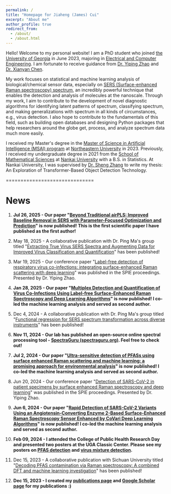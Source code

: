 ```yaml
---
permalink: /
title: "Homepage for Jiaheng (James) Cui"
excerpt: "About me"
author_profile: true
redirect_from: 
  - /about/
  - /about.html
---
```

Hello! Welcome to my personal website! I am a PhD student who joined [the University of Georgia](https://www.uga.edu/) in June 2023, majoring in [Electrical and Computer Engineering](https://www.engineering.uga.edu/phd-engineering/electrical-and-computer). I am fortunate to receive guidance from [Dr. Yiping Zhao](https://www.zhao-nano-lab.com/) and [Dr. Xianyan Chen](https://publichealth.uga.edu/faculty-member/xianyan-chen/).

My work focuses on statistical and machine learning analysis of biological/chemical sensor data, especially on [SERS (Surface-enhanced Raman spectroscopy) spectrum](https://en.wikipedia.org/wiki/Surface-enhanced_Raman_spectroscopy), an incredibly powerful technique that enables the detection and analysis of molecules at the nanoscale. Through my work, I aim to contribute to the development of novel diagnostic algorithms for identifying latent patterns of spectrum, classifying spectrum, and making generalizations with spectrum in all kinds of circumstances, e.g., virus detection. I also hope to contribute to the fundamentals of this field, such as building open databases and designing Python packages that help researchers around the globe get, process, and analyze spectrum data much more easily.

I received my Master's degree in the [Master of Science in Artificial Intelligence (MSAI) program](https://www.khoury.northeastern.edu/programs/artificial-intelligence-ms/) at [Northeastern University](https://www.northeastern.edu/) in 2023. Previously, I received my undergraduate degree in 2021 from the [School of Mathematical Sciences](http://en.math.nankai.edu.cn/main.htm) at [Nankai University](https://en.nankai.edu.cn/) with a B.S. in Statistics. At Nankai University, I was supervised by [Dr. Sheng Zhang](http://en.math.nankai.edu.cn/2015/1112/c4059a32165/page.htm) to write my thesis: An Exploration of Transformer-Based Object Detection Technology.

==============================
# News
1. <strong>Jul 26, 2025 - Our paper "<a href="https://pubs.acs.org/doi/full/10.1021/acs.analchem.5c01253">Beyond Traditional airPLS: Improved Baseline Removal in SERS with Parameter-Focused Optimization and Prediction</a>" is now published! This is the first scientific paper I have published as the first author!</strong>
   
1. May 18, 2025 - A collaborative publication with Dr. Ping Ma's group titled "<a href="https://pubs.acs.org/doi/10.1021/acssensors.4c03397">Extracting True Virus SERS Spectra and Augmenting Data for Improved Virus Classification and Quantification</a>" has been published!

1. Mar 19, 2025 - Our conference paper "<a href="https://www.spiedigitallibrary.org/conference-proceedings-of-spie/13298/1329802/Label-free-detection-of-respiratory-virus-co-infections--integrating/10.1117/12.3046246.full">Label-free detection of respiratory virus co-infections: integrating surface-enhanced Raman scattering with deep learning</a>" was published in the SPIE proceedings. Presented by Dr. Yiping Zhao.

1. <strong>Jan 28, 2025 - Our paper "<a href="https://pubs.acs.org/doi/full/10.1021/acssensors.4c03209">Multiplex Detection and Quantification of Virus Co-Infections Using Label-free Surface-Enhanced Raman Spectroscopy and Deep Learning Algorithms</a>" is now published! I co-led the machine learning analysis and served as second author.</strong>

1. Dec 4, 2024 - A collaborative publication with Dr. Ping Ma's group titled "<a href="https://pubs.rsc.org/en/content/articlehtml/2025/an/d4an01177e">Functional regression for SERS spectrum transformation across diverse instruments</a>" has been published!

1. <strong>Nov 11, 2024 - Our lab has published an open-source online spectral processing tool - <a href="https://spectraguru.org">SpectraGuru (spectraguru.org)</a>. Feel free to check out!</strong>

1. <strong>Jul 2, 2024 - Our paper "<a href="https://pubs.rsc.org/en/content/articlehtml/2024/sd/d4sd00052h">Ultra-sensitive detection of PFASs using surface enhanced Raman scattering and machine learning: a promising approach for environmental analysis</a>" is now published! I co-led the machine learning analysis and served as second author.</strong>

1. Jun 20, 2024 - Our conference paper "<a href="https://www.spiedigitallibrary.org/conference-proceedings-of-spie/12999/129991I/Detection-of-SARS-CoV-2-in-patient-specimens-by-surface/10.1117/12.3021632.full">Detection of SARS-CoV-2 in patient specimens by surface enhanced Raman spectroscopy and deep learning</a>" was published in the SPIE proceedings. Presented by Dr. Yiping Zhao.

1. <strong>Jun 6, 2024 - Our paper "<a href="https://pubs.acs.org/doi/full/10.1021/acssensors.4c00488">Rapid Detection of SARS-CoV-2 Variants Using an Angiotensin-Converting Enzyme 2-Based Surface-Enhanced Raman Spectroscopy Sensor Enhanced by CoVari Deep Learning Algorithms</a>" is now published! I co-led the machine learning analysis and served as second author.</strong>

1. <strong>Feb 09, 2024 - I attended the College of Public Health Research Day and presented two posters at the UGA Classic Center. Please see my posters on <a href="https://jimcui3.github.io/files/02092024%20-%20PFAS_Poster_36x56.pdf">PFAS detection</a> and <a href="https://jimcui3.github.io/files/02092024%20-%20Virus_Mixture_Poster_36x56.pdf">virus mixture detection</a>.</strong>

1. Dec 15, 2023 - A collaborative publication with Sichuan University titled "<a href="https://www.sciencedirect.com/science/article/pii/S030438942302544X">Decoding PFAS contamination via Raman spectroscopy: A combined DFT and machine learning investigation</a>" has been published!

1. <strong>Dec 15, 2023 - I created my <a href="https://jimcui3.github.io/publications/">publications page</a> and <a href="https://scholar.google.com/citations?user=zXVzYK8AAAAJ&hl=en">Google Scholar page</a> for my publications :)</strong>

<!-- **$\leftarrow$ Please feel free to connect with me for any collaboration opportunities or discussions related to this fascinating field!** --> 

<!-- * This webpage is still under construction! I'll add more things to it in the future. --> 

<!-- # Still under construction... --> 

